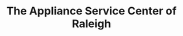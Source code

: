 ---
title: "The Appliance Service Center of Raleigh"
url: /goldston/the-appliance-service-center-of-raleigh/
shop: tyres
---